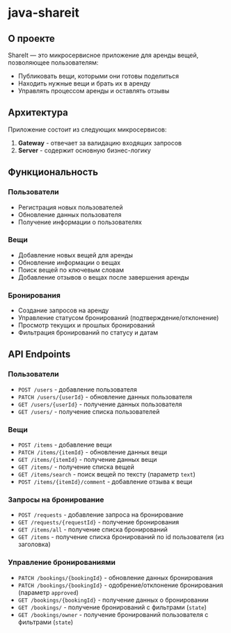 # java-shareit

## О проекте

ShareIt — это микросервисное приложение для аренды вещей, позволяющее пользователям:

- Публиковать вещи, которыми они готовы поделиться
- Находить нужные вещи и брать их в аренду
- Управлять процессом аренды и оставлять отзывы

## Архитектура

Приложение состоит из следующих микросервисов:

1. **Gateway** - отвечает за валидацию входящих запросов
2. **Server** - содержит основную бизнес-логику

## Функциональность

### Пользователи
- Регистрация новых пользователей
- Обновление данных пользователя
- Получение информации о пользователях

### Вещи
- Добавление новых вещей для аренды
- Обновление информации о вещах
- Поиск вещей по ключевым словам
- Добавление отзывов о вещах после завершения аренды

### Бронирования
- Создание запросов на аренду
- Управление статусом бронирований (подтверждение/отклонение)
- Просмотр текущих и прошлых бронирований
- Фильтрация бронирований по статусу и датам

## API Endpoints

### Пользователи
- `POST /users` - добавление пользователя
- `PATCH /users/{userId}` - обновление данных пользователя
- `GET /users/{userId}` - получение данных пользователя
- `GET /users/` - получение списка пользователей

### Вещи
- `POST /items` - добавление вещи
- `PATCH /items/{itemId}` - обновление данных вещи
- `GET /items/{itemId}` - получение данных вещи
- `GET /items/` - получение списка вещей
- `GET /items/search` - поиск вещей по тексту (параметр `text`)
- `POST /items/{itemId}/comment` - добавление отзыва к вещи

### Запросы на бронирование
- `POST /requests` - добавление запроса на бронирование
- `GET /requests/{requestId}` - получение бронирования
- `GET /items/all` - получение списка бронирований
- `GET /items` - получение списка бронирований по id пользователя (из заголовка)

### Управление бронированиями
- `PATCH /bookings/{bookingId}` - обновление данных бронирования
- `PATCH /bookings/{bookingId}` - одобрение/отклонение бронирования (параметр `approved`)
- `GET /bookings/{bookingId}` - получение данных о бронировании
- `GET /bookings/` - получение бронирований с фильтрами (`state`)
- `GET /bookings/owner` - получение бронирований пользователя с фильтрами (`state`)